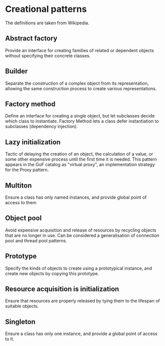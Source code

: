 Creational patterns
=================================

The definitions are taken from Wikipedia.

Abstract factory
----------------------------------------------------------------------
Provide an interface for creating families of related or dependent objects without specifying their concrete classes.

Builder
----------------------------------------------------------------------
Separate the construction of a complex object from its representation, allowing the same construction process to create various representations.

Factory method
----------------------------------------------------------------------
Define an interface for creating a single object, but let subclasses decide which class to instantiate. Factory Method lets a class defer instantiation to subclasses (dependency injection).

Lazy initialization
----------------------------------------------------------------------
Tactic of delaying the creation of an object, the calculation of a value, or some other expensive process until the first time it is needed. This pattern appears in the GoF catalog as "virtual proxy", an implementation strategy for the Proxy pattern.

Multiton
----------------------------------------------------------------------
Ensure a class has only named instances, and provide global point of access to them
	
Object pool
----------------------------------------------------------------------
Avoid expensive acquisition and release of resources by recycling objects that are no longer in use. Can be considered a generalisation of connection pool and thread pool patterns.

Prototype
----------------------------------------------------------------------
Specify the kinds of objects to create using a prototypical instance, and create new objects by copying this prototype.

Resource acquisition is initialization
----------------------------------------------------------------------
Ensure that resources are properly released by tying them to the lifespan of suitable objects.

Singleton
----------------------------------------------------------------------
Ensure a class has only one instance, and provide a global point of access to it.

